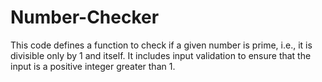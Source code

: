 # Number-Checker
This code defines a function to check if a given number is prime, i.e., it is divisible only by 1 and itself. It includes input validation to ensure that the input is a positive integer greater than 1.

